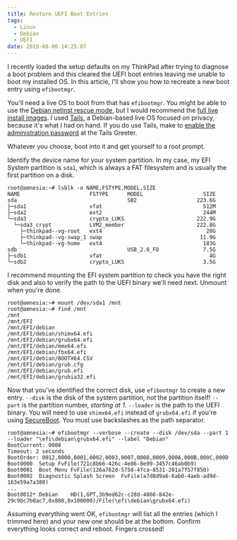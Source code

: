 ```yaml
---
title: Restore UEFI Boot Entries
tags:
  - Linux
  - Debian
  - UEFI
date: 2019-08-06 14:25:07
---
```


I recently loaded the setup defaults on my ThinkPad after trying to diagnose a
boot problem and this cleared the UEFI boot entries leaving me unable to boot
my installed OS. In this article, I'll show you how to recreate a new boot
entry using `efibootmgr`.

<!-- more -->

You'll need a live OS to boot from that has `efibootmgr`. You might be able to
use the [Debian netinst rescue mode][rescue], but I would recommend the [full
live install images][live]. I used [Tails], a Debian-based live OS focused on
privacy, because it's what I had on hand. If you do use Tails, make to
[enable the administration password][admin] at the Tails Greeter.

Whatever you choose, boot into it and get yourself to a root prompt.

Identify the device name for your system partition. In my case, my EFI System
partition is `sda1`, which is always a FAT filesystem and is usually the first
partition on a disk.

```
root@amnesia:~# lsblk -o NAME,FSTYPE,MODEL,SIZE
NAME                      FSTYPE      MODEL                   SIZE
sda                                   SB2                   223.6G
├─sda1                    vfat                                512M
├─sda2                    ext2                                244M
└─sda3                    crypto_LUKS                       222.9G
  └─sda3_crypt            LVM2_member                       222.8G
    ├─thinkpad--vg-root   ext4                                 28G
    ├─thinkpad--vg-swap_1 swap                               11.9G
    └─thinkpad--vg-home   ext4                                183G
sdb                                   USB_2.0_FD              7.5G
├─sdb1                    vfat                                  4G
└─sdb2                    crypto_LUKS                         3.5G
```

I recommend mounting the EFI system partition to check you have the right disk
and also to verify the path to the UEFI binary we'll need next. Unmount when
you're done.

```
root@amnesia:~# mount /dev/sda1 /mnt
root@amnesia:~# find /mnt
/mnt
/mnt/EFI
/mnt/EFI/debian
/mnt/EFI/debian/shimx64.efi
/mnt/EFI/debian/grubx64.efi
/mnt/EFI/debian/mmx64.efi
/mnt/EFI/debian/fbx64.efi
/mnt/EFI/debian/BOOTX64.CSV
/mnt/EFI/debian/grub.cfg
/mnt/EFI/debian/grub.efi
/mnt/EFI/debian/grubia32.efi
```

Now that you've identified the correct disk, use `efibootmgr` to create a new
entry. `--disk` is the disk of the system partition, _not_ the partition
itself! `--part` is the partition number, _starting at 1_. `--loader` is the
path to the UEFI binary. You will need to use `shimx64.efi` instead of
`grubx64.efi` if you're using [SecureBoot][secureboot]. You must use
backslashes as the path separator.

```
root@amnesia:~# efibootmgr --verbose --create --disk /dev/sda --part 1 --loader "\efi\debian\grubx64.efi" --label "Debian"
BootCurrent: 0008
Timeout: 2 seconds
BootOrder: 0012,0000,0001,0002,0003,0007,0008,0009,000A,000B,000C,000D
Boot0000  Setup	FvFile(721c8b66-426c-4e86-8e99-3457c46ab0b9)
Boot0001  Boot Menu	FvFile(126a762d-5758-4fca-8531-201a7f57f850)
Boot0002  Diagnostic Splash Screen	FvFile(a7d8d9a6-6ab0-4aeb-ad9d-163e59a7a380)
...
Boot0012* Debian	HD(1,GPT,3b9ed62c-c28d-4866-842e-29c9bc7b0ac7,0x800,0x100000)/File(\efi\debian\grubx64.efi)
```

Assuming everything went OK, `efibootmgr` will list all the entries (which I
trimmed here) and your new one should be at the bottom. Confirm everything
looks correct and reboot. Fingers crossed!

[rescue]: https://www.debian.org/releases/stable/amd64/ch08s06.en.html
[live]: https://www.debian.org/CD/live/
[tails]: https://tails.boum.org/
[admin]: https://tails.boum.org/doc/first_steps/startup_options/administration_password/index.en.html
[secureboot]: https://wiki.debian.org/SecureBoot
